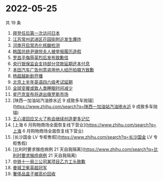 # 2022-05-25

共 19 条

<!-- BEGIN -->
<!-- 最后更新时间 Wed May 25 2022 02:11:35 GMT+0800 (China Standard Time) -->

1. [拜登任后第一次访问日本](https://www.zhihu.com/search?q=拜登任后第一次访问日本)
1. [江苏常州武进区花园街附近发生爆炸](https://www.zhihu.com/search?q=江苏常州武进区花园街附近发生爆炸)
1. [河南开启常态化核酸检测](https://www.zhihu.com/search?q=河南开启常态化核酸检测)
1. [韩国总统尹锡悦夫人被举报履历造假](https://www.zhihu.com/search?q=韩国总统尹锡悦夫人被举报履历造假)
1. [罗昌平侮辱英烈后发布致歉信](https://www.zhihu.com/search?q=罗昌平侮辱英烈后发布致歉信)
1. [央行银保监会支持部分贷款延期还本付息](https://www.zhihu.com/search?q=央行银保监会支持部分贷款延期还本付息)
1. [本田汽车广告创意盗用他人经历拍摄方致歉](https://www.zhihu.com/search?q=本田汽车广告创意盗用他人经历拍摄方致歉)
1. [杨超越新剧开播](https://www.zhihu.com/search?q=杨超越新剧开播)
1. [北京上半年英语四六级考试延期](https://www.zhihu.com/search?q=北京上半年英语四六级考试延期)
1. [全球变暖或致人类睡眠时间减少](https://www.zhihu.com/search?q=全球变暖或致人类睡眠时间减少)
1. [星巴克宣布将退出俄罗斯市场](https://www.zhihu.com/search?q=星巴克宣布将退出俄罗斯市场)
1. [陕西一加油站汽油掺水近 9 成致多车抛锚](https://www.zhihu.com/search?q=陕西一加油站汽油掺水近 9 成致多车抛锚)
1. [王心凌回应又火了称会继续创造更多记忆](https://www.zhihu.com/search?q=王心凌回应又火了称会继续创造更多记忆)
1. [上海 6 月购物商场全面恢复线下营业](https://www.zhihu.com/search?q=上海 6 月购物商场全面恢复线下营业)
1. [长沙国金 LV 专柜售假](https://www.zhihu.com/search?q=长沙国金 LV 专柜售假)
1. [比利时要求猴痘病例 21 天自我隔离](https://www.zhihu.com/search?q=比利时要求猴痘病例 21 天自我隔离)
1. [中铁十一局三公司某项目乙方工头致歉](https://www.zhihu.com/search?q=中铁十一局三公司某项目乙方工头致歉)
1. [曼城卫冕英超冠军](https://www.zhihu.com/search?q=曼城卫冕英超冠军)
1. [奢侈品盒子被高价回收](https://www.zhihu.com/search?q=奢侈品盒子被高价回收)

<!-- END -->
